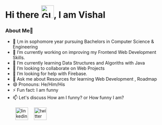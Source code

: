 <h1>Hi there <img alt="GIF" src="https://github.com/TheDudeThatCode/TheDudeThatCode/blob/master/Assets/Hi.gif?raw=true" width="40" />, I am Vishal
<h3>About Me🚀</h3>

 
- 🏫 I,m in sophomore year pursuing Bachelors in Computer Science & Engineering 
- 🔭 I’m currently working on improving my Frontend Web Development Skills.
- 🌱 I’m currently learning Data Structures and Algoriths with Java 
- 👯 I’m looking to collaborate on Web Projects 
- 🤔 I’m looking for help with Firebase. 
- 💬 Ask me about Resources for learning Web Development , Roadmap 
- 😄 Pronouns: He/Him/His 
- ⚡ Fun fact: I am funny 
- 📫 Let's discuss How am I funny? or How funny I am? <br><br>
&nbsp;&nbsp;[<img src='https://github.com/TheDudeThatCode/TheDudeThatCode/blob/master/Assets/Linkedin.svg' alt='linkedin' height='40'>](https://www.linkedin.com/in/vishal-shinde-/)&nbsp;&nbsp;&nbsp;&nbsp;  [<img src='https://github.com/TheDudeThatCode/TheDudeThatCode/blob/master/Assets/Twitter.svg' alt='twitter' height='40'>](https://twitter.com/vishaltwts)  



<!---
being-vishal/being-vishal is a ✨ special ✨ repository because its `README.md` (this file) appears on your GitHub profile.
You can click the Preview link to take a look at your changes.
--->
